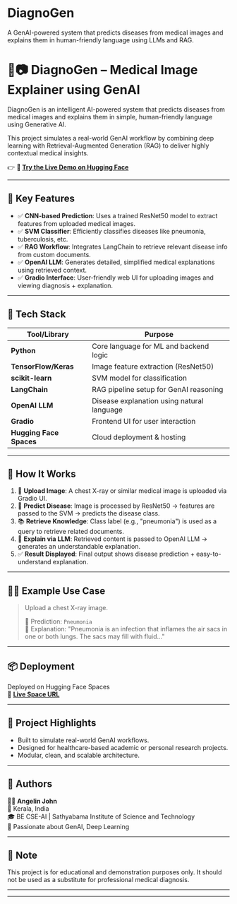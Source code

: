 # DiagnoGen
A GenAI-powered system that predicts diseases from medical images and explains them in human-friendly language using LLMs and RAG.
# 🧠📷 DiagnoGen – Medical Image Explainer using GenAI

DiagnoGen is an intelligent AI-powered system that predicts diseases from medical images and explains them in simple, human-friendly language using Generative AI.

This project simulates a real-world GenAI workflow by combining deep learning with Retrieval-Augmented Generation (RAG) to deliver highly contextual medical insights.

👉 **🔗 [Try the Live Demo on Hugging Face](https://huggingface.co/spaces/Angelin11/xray-genai-diagnosis)**

---

## 🚀 Key Features

- ✅ **CNN-based Prediction**: Uses a trained ResNet50 model to extract features from uploaded medical images.
- ✅ **SVM Classifier**: Efficiently classifies diseases like pneumonia, tuberculosis, etc.
- ✅ **RAG Workflow**: Integrates LangChain to retrieve relevant disease info from custom documents.
- ✅ **OpenAI LLM**: Generates detailed, simplified medical explanations using retrieved context.
- ✅ **Gradio Interface**: User-friendly web UI for uploading images and viewing diagnosis + explanation.

---

## 🧪 Tech Stack

| Tool/Library         | Purpose                                      |
|----------------------|----------------------------------------------|
| **Python**           | Core language for ML and backend logic       |
| **TensorFlow/Keras** | Image feature extraction (ResNet50)          |
| **scikit-learn**     | SVM model for classification                 |
| **LangChain**        | RAG pipeline setup for GenAI reasoning       |
| **OpenAI LLM**       | Disease explanation using natural language   |
| **Gradio**           | Frontend UI for user interaction             |
| **Hugging Face Spaces** | Cloud deployment & hosting               |

---

## 📂 How It Works

1. 🩻 **Upload Image**: A chest X-ray or similar medical image is uploaded via Gradio UI.
2. 🧠 **Predict Disease**: Image is processed by ResNet50 → features are passed to the SVM → predicts the disease class.
3. 📚 **Retrieve Knowledge**: Class label (e.g., "pneumonia") is used as a query to retrieve related documents.
4. 💬 **Explain via LLM**: Retrieved content is passed to OpenAI LLM → generates an understandable explanation.
5. ✅ **Result Displayed**: Final output shows disease prediction + easy-to-understand explanation.

---

## 🧑‍⚕️ Example Use Case

> Upload a chest X-ray image.
>
> 🧠 Prediction: `Pneumonia`  
> 💬 Explanation: "Pneumonia is an infection that inflames the air sacs in one or both lungs. The sacs may fill with fluid..."

---

## 📦 Deployment

Deployed on Hugging Face Spaces  
🔗 **[Live Space URL](https://huggingface.co/spaces/Angelin11/xray-genai-diagnosis)**

---

## 🤖 Project Highlights

- Built to simulate real-world GenAI workflows.
- Designed for healthcare-based academic or personal research projects.
- Modular, clean, and scalable architecture.

---

## 📝 Authors

👩‍💻 **Angelin John**  
📍 Kerala, India  
🎓 BE CSE-AI | Sathyabama Institute of Science and Technology  
🔬 Passionate about GenAI, Deep Learning

---

## 📢 Note

This project is for educational and demonstration purposes only. It should not be used as a substitute for professional medical diagnosis.

---


---

